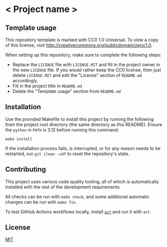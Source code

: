 # < Project name >

## Template usage

This repository template is marked with CC0 1.0 Universal. To view a copy of this license, visit <http://creativecommons.org/publicdomain/zero/1.0>.

When setting up this repository, make sure to complete the following steps:

- Replace the `LICENSE` file with `LICENSE.MIT` and fill in the project owner in the new `LICENSE` file. If you would rather keep the CC0 license, then just delete `LICENSE.MIT` and edit the "License" section of `README.md` accordingly.
- Fill in the project title in `README.md`
- Delete the "Template usage" section from `README.md`

## Installation

Use the provided Makefile to install this project by running the following from the project root directory (the same directory as this README). Ensure the `python` in `PATH` is 3.12 before running this command:

```shell
make install
```

If the installation process fails, is interrupted, or for any reason needs to be restarted, run `git clean -xdf` to reset the repository's state.

## Contributing

This project uses various code quality tooling, all of which is automatically installed with the rest of the development requirements.

All checks can be run with `make check`, and some additional automatic changes can be run with `make fix`.

To test GitHub Actions workflows locally, install [`act`](https://github.com/nektos/act) and run it with `act`.

## License

[MIT](https://choosealicense.com/licenses/mit/)
